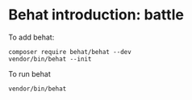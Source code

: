 Behat introduction: battle
==========================

To add behat:
```
composer require behat/behat --dev
vendor/bin/behat --init
```

To run behat
```
vendor/bin/behat
```
